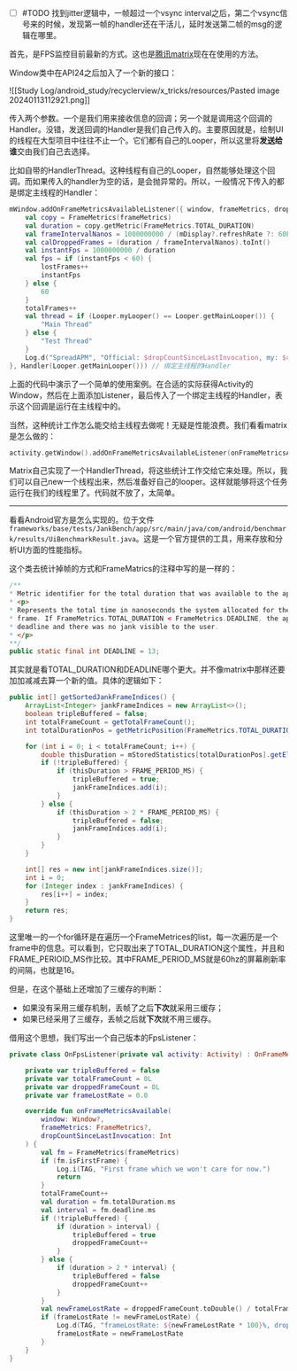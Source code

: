 - [ ] #TODO 找到jitter逻辑中，一帧超过一个vsync interval之后，第二个vsync信号来的时候，发现第一帧的handler还在干活儿，延时发送第二帧的msg的逻辑在哪里。

首先，是FPS监控目前最新的方式。这也是[腾讯matrix](https://github.com/Tencent/matrix)现在在使用的方法。

Window类中在API24之后加入了一个新的接口：

![[Study Log/android_study/recyclerview/x_tricks/resources/Pasted image 20240113112921.png]]

传入两个参数。一个是我们用来接收信息的回调；另一个就是调用这个回调的Handler。没错，发送回调的Handler是我们自己传入的。主要原因就是，绘制UI的线程在大型项目中往往不止一个。它们都有自己的Looper，所以这里将**发送给谁**交由我们自己去选择。

比如自带的HandlerThread。这种线程有自己的Looper，自然能够处理这个回调。而如果传入的handler为空的话，是会抛异常的。所以，一般情况下传入的都是绑定主线程的Handler：

```kotlin
mWindow.addOnFrameMetricsAvailableListener({ window, frameMetrics, dropCountSinceLastInvocation ->
	val copy = FrameMetrics(frameMetrics)
	val duration = copy.getMetric(FrameMetrics.TOTAL_DURATION)
	val frameIntervalNanos = 1000000000 / (mDisplay?.refreshRate ?: 60F)
	val calDroppedFrames = (duration / frameIntervalNanos).toInt()
	val instantFps = 1000000000 / duration
	val fps = if (instantFps < 60) {
		lostFrames++
		instantFps
	} else {
		60
	}
	totalFrames++
	val thread = if (Looper.myLooper() == Looper.getMainLooper()) {
		"Main Thread"
	} else {
		"Test Thread"
	}
	Log.d("SpreadAPM", "Official: $dropCountSinceLastInvocation, my: $calDroppedFrames, fps: $fps, lost: ${lostFrames.toDouble() * 100 / totalFrames}%, thread: $thread")
}, Handler(Looper.getMainLooper())) // 绑定主线程的Handler
```

上面的代码中演示了一个简单的使用案例。在合适的实际获得Activity的Window，然后在上面添加Listener，最后传入了一个绑定主线程的Handler，表示这个回调是运行在主线程中的。

当然，这种统计工作怎么能交给主线程去做呢！无疑是性能浪费。我们看看matrix是怎么做的：

```kotlin
activity.getWindow().addOnFrameMetricsAvailableListener(onFrameMetricsAvailableListener, MatrixHandlerThread.getDefaultHandler());
```

Matrix自己实现了一个HandlerThread，将这些统计工作交给它来处理。所以，我们可以自己new一个线程出来，然后准备好自己的looper。这样就能够将这个任务运行在我们的线程里了。代码就不放了，太简单。

---

看看Android官方是怎么实现的。位于文件`frameworks/base/tests/JankBench/app/src/main/java/com/android/benchmark/results/UiBenchmarkResult.java`。这是一个官方提供的工具，用来存放和分析UI方面的性能指标。

这个类去统计掉帧的方式和FrameMatrics的注释中写的是一样的：

```java
/**  
* Metric identifier for the total duration that was available to the app to produce a frame.  
* <p>  
* Represents the total time in nanoseconds the system allocated for the app to produce its  
* frame. If FrameMetrics.TOTAL_DURATION < FrameMetrics.DEADLINE, the app hit its intended  
* deadline and there was no jank visible to the user.  
* </p>  
**/  
public static final int DEADLINE = 13;
```

其实就是看TOTAL_DURATION和DEADLINE哪个更大。并不像matrix中那样还要加加减减去算一个新的值。具体的逻辑如下：

```java
public int[] getSortedJankFrameIndices() {
	ArrayList<Integer> jankFrameIndices = new ArrayList<>();
	boolean tripleBuffered = false;
	int totalFrameCount = getTotalFrameCount();
	int totalDurationPos = getMetricPosition(FrameMetrics.TOTAL_DURATION);

	for (int i = 0; i < totalFrameCount; i++) {
		double thisDuration = mStoredStatistics[totalDurationPos].getElement(i);
		if (!tripleBuffered) {
			if (thisDuration > FRAME_PERIOD_MS) {
				tripleBuffered = true;
				jankFrameIndices.add(i);
			}
		} else {
			if (thisDuration > 2 * FRAME_PERIOD_MS) {
				tripleBuffered = false;
				jankFrameIndices.add(i);
			}
		}
	}

	int[] res = new int[jankFrameIndices.size()];
	int i = 0;
	for (Integer index : jankFrameIndices) {
		res[i++] = index;
	}
	return res;
}
```

这里唯一的一个for循环是在遍历一个FrameMetrices的list，每一次遍历是一个frame中的信息。可以看到，它只取出来了TOTAL_DURATION这个属性，并且和FRAME_PERIOID_MS作比较。其中FRAME_PERIOD_MS就是60hz的屏幕刷新率的间隔，也就是16。

但是，在这个基础上还增加了三缓存的判断：

* 如果没有采用三缓存机制，丢帧了之后**下次**就采用三缓存；
* 如果已经采用了三缓存，丢帧之后就**下次**就不用三缓存。

借用这个思想，我们写出一个自己版本的FpsListener：

```kotlin
private class OnFpsListener(private val activity: Activity) : OnFrameMetricsAvailableListener {

	private var tripleBuffered = false
	private var totalFrameCount = 0L
	private var droppedFrameCount = 0L
	private var frameLostRate = 0.0

	override fun onFrameMetricsAvailable(
		window: Window?,
		frameMetrics: FrameMetrics?,
		dropCountSinceLastInvocation: Int
	) {
		val fm = FrameMetrics(frameMetrics)
		if (fm.isFirstFrame) {
			Log.i(TAG, "First frame which we won't care for now.")
			return
		}
		totalFrameCount++
		val duration = fm.totalDuration.ms
		val interval = fm.deadline.ms
		if (!tripleBuffered) {
			if (duration > interval) {
				tripleBuffered = true
				droppedFrameCount++
			}
		} else {
			if (duration > 2 * interval) {
				tripleBuffered = false
				droppedFrameCount++
			}
		}
		val newFrameLostRate = droppedFrameCount.toDouble() / totalFrameCount
		if (frameLostRate != newFrameLostRate) {
			Log.d(TAG, "frameLostRate: ${newFrameLostRate * 100}%, dropped: $droppedFrameCount, total: $totalFrameCount")
			frameLostRate = newFrameLostRate
		}
	}
}
```